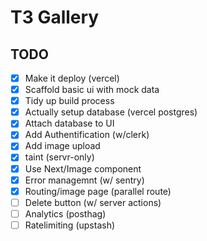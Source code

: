 # T3 Gallery

## TODO

- [x] Make it deploy (vercel)
- [x] Scaffold basic ui with mock data
- [x] Tidy up build process
- [x] Actually setup database (vercel postgres)
- [x] Attach database to UI
- [x] Add Authentification (w/clerk)
- [x] Add image upload
- [x] taint (servr-only)
- [x] Use Next/Image component
- [x] Error managemnt (w/ sentry)
- [x] Routing/image page (parallel route)
- [ ] Delete button (w/ server actions)
- [ ] Analytics (posthag)
- [ ] Ratelimiting (upstash)
